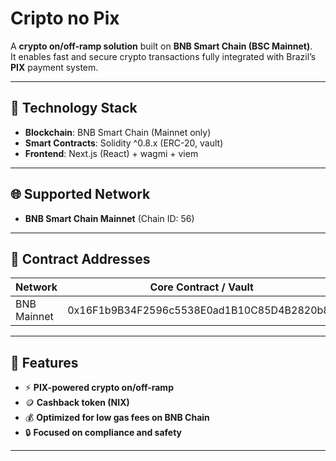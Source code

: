 # Cripto no Pix

A **crypto on/off-ramp solution** built on **BNB Smart Chain (BSC Mainnet)**.  
It enables fast and secure crypto transactions fully integrated with Brazil’s **PIX** payment system.

---

## 🚀 Technology Stack

- **Blockchain**: BNB Smart Chain (Mainnet only)  
- **Smart Contracts**: Solidity ^0.8.x (ERC-20, vault)  
- **Frontend**: Next.js (React) + wagmi + viem
  
---

## 🌐 Supported Network

- **BNB Smart Chain Mainnet** (Chain ID: 56)  

---

## 📜 Contract Addresses

| Network     | Core Contract / Vault                          | Token Contract                              |
|-------------|------------------------------------------------|---------------------------------------------|
| BNB Mainnet | 0x16F1b9B34F2596c5538E0ad1B10C85D4B2820b82     | 0xBe96fcF736AD906b1821Ef74A0e4e346C74e6221  |


---

## 🔑 Features

- ⚡ **PIX-powered crypto on/off-ramp**  
- 🪙 **Cashback token (NIX)**  
- 💰 **Optimized for low gas fees on BNB Chain**  
- 🔒 **Focused on compliance and safety**  

---
